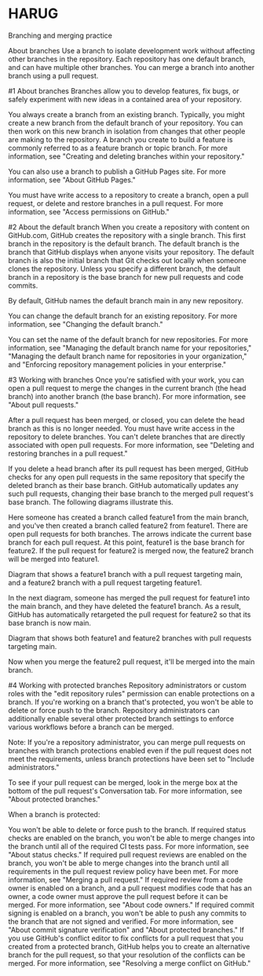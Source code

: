 # HARUG
 Branching and merging practice

About branches
Use a branch to isolate development work without affecting other branches in the repository. Each repository has one default branch, and can have multiple other branches. You can merge a branch into another branch using a pull request.

#1 About branches
Branches allow you to develop features, fix bugs, or safely experiment with new ideas in a contained area of your repository.

You always create a branch from an existing branch. Typically, you might create a new branch from the default branch of your repository. You can then work on this new branch in isolation from changes that other people are making to the repository. A branch you create to build a feature is commonly referred to as a feature branch or topic branch. For more information, see "Creating and deleting branches within your repository."

You can also use a branch to publish a GitHub Pages site. For more information, see "About GitHub Pages."

You must have write access to a repository to create a branch, open a pull request, or delete and restore branches in a pull request. For more information, see "Access permissions on GitHub."

#2 About the default branch
When you create a repository with content on GitHub.com, GitHub creates the repository with a single branch. This first branch in the repository is the default branch. The default branch is the branch that GitHub displays when anyone visits your repository. The default branch is also the initial branch that Git checks out locally when someone clones the repository. Unless you specify a different branch, the default branch in a repository is the base branch for new pull requests and code commits.

By default, GitHub names the default branch main in any new repository.

You can change the default branch for an existing repository. For more information, see "Changing the default branch."

You can set the name of the default branch for new repositories. For more information, see "Managing the default branch name for your repositories," "Managing the default branch name for repositories in your organization," and "Enforcing repository management policies in your enterprise."

#3 Working with branches
Once you're satisfied with your work, you can open a pull request to merge the changes in the current branch (the head branch) into another branch (the base branch). For more information, see "About pull requests."

After a pull request has been merged, or closed, you can delete the head branch as this is no longer needed. You must have write access in the repository to delete branches. You can't delete branches that are directly associated with open pull requests. For more information, see "Deleting and restoring branches in a pull request."

If you delete a head branch after its pull request has been merged, GitHub checks for any open pull requests in the same repository that specify the deleted branch as their base branch. GitHub automatically updates any such pull requests, changing their base branch to the merged pull request's base branch. The following diagrams illustrate this.

Here someone has created a branch called feature1 from the main branch, and you've then created a branch called feature2 from feature1. There are open pull requests for both branches. The arrows indicate the current base branch for each pull request. At this point, feature1 is the base branch for feature2. If the pull request for feature2 is merged now, the feature2 branch will be merged into feature1.

Diagram that shows a feature1 branch with a pull request targeting main, and a feature2 branch with a pull request targeting feature1.

In the next diagram, someone has merged the pull request for feature1 into the main branch, and they have deleted the feature1 branch. As a result, GitHub has automatically retargeted the pull request for feature2 so that its base branch is now main.

Diagram that shows both feature1 and feature2 branches with pull requests targeting main.

Now when you merge the feature2 pull request, it'll be merged into the main branch.

#4 Working with protected branches
Repository administrators or custom roles with the "edit repository rules" permission can enable protections on a branch. If you're working on a branch that's protected, you won't be able to delete or force push to the branch. Repository administrators can additionally enable several other protected branch settings to enforce various workflows before a branch can be merged.

Note: If you're a repository administrator, you can merge pull requests on branches with branch protections enabled even if the pull request does not meet the requirements, unless branch protections have been set to "Include administrators."

To see if your pull request can be merged, look in the merge box at the bottom of the pull request's Conversation tab. For more information, see "About protected branches."

When a branch is protected:

You won't be able to delete or force push to the branch.
If required status checks are enabled on the branch, you won't be able to merge changes into the branch until all of the required CI tests pass. For more information, see "About status checks."
If required pull request reviews are enabled on the branch, you won't be able to merge changes into the branch until all requirements in the pull request review policy have been met. For more information, see "Merging a pull request."
If required review from a code owner is enabled on a branch, and a pull request modifies code that has an owner, a code owner must approve the pull request before it can be merged. For more information, see "About code owners."
If required commit signing is enabled on a branch, you won't be able to push any commits to the branch that are not signed and verified. For more information, see "About commit signature verification" and "About protected branches."
If you use GitHub's conflict editor to fix conflicts for a pull request that you created from a protected branch, GitHub helps you to create an alternative branch for the pull request, so that your resolution of the conflicts can be merged. For more information, see "Resolving a merge conflict on GitHub."
